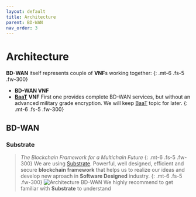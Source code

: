 ```yaml
---
layout: default
title: Architecture
parent: BD-WAN
nav_order: 3
---
```

# Architecture

**BD-WAN** itself represents couple of **VNF**s working together:
{: .mt-6 .fs-5 .fw-300}
- **BD-WAN VNF**
- [**BaaT**](https://bd-wan.github.io//docs/BaaT) **VNF**
First one provides complete BD-WAN services, but without an advanced military grade encryption. We will keep [BaaT](https://bd-wan.github.io//docs/BaaT) topic for later.
{: .mt-6 .fs-5 .fw-300}

## BD-WAN
### Substrate
> *The Blockchain Framework for a Multichain Future*
{: .mt-6 .fs-5 .fw-300}
We are using [Substrate](https://substrate.io/). Powerful, well designed, efficient and secure **blockchain framework** that helps us to realize our ideas and develop new aproach in **Software Designed** industry.
{: .mt-6 .fs-5 .fw-300}
![Architecture BD-WAN](https://user-images.githubusercontent.com/107935539/176629484-a8e47726-711f-429f-81b6-cffabdf211bf.png)
We highly recommend to get familiar with **Substrate** to understand 